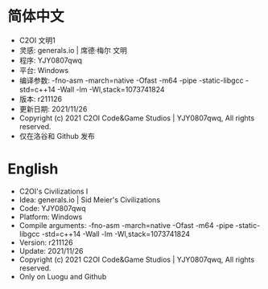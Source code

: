 # 简体中文
* 	C2OI 文明1
* 	灵感: generals.io | 席德·梅尔 文明
* 	程序: YJY0807qwq
* 	平台: Windows
* 	编译参数: -fno-asm -march=native -Ofast -m64 -pipe -static-libgcc -std=c++14 -Wall -lm -Wl,stack=1073741824
* 	版本: r211126
* 	更新日期: 2021/11/26
* 	Copyright (c) 2021 C2OI Code&Game Studios | YJY0807qwq, All rights reserved.
* 	仅在洛谷和 Github 发布
# English
* 	C2OI's Civilizations I
* 	Idea: generals.io | Sid Meier's Civilizations 
* 	Code: YJY0807qwq
* 	Platform: Windows
* 	Compile arguments: -fno-asm -march=native -Ofast -m64 -pipe -static-libgcc -std=c++14 -Wall -lm -Wl,stack=1073741824
* 	Version: r211126
* 	Update: 2021/11/26
* 	Copyright (c) 2021 C2OI Code&Game Studios | YJY0807qwq, All rights reserved.
* 	Only on Luogu and Github
